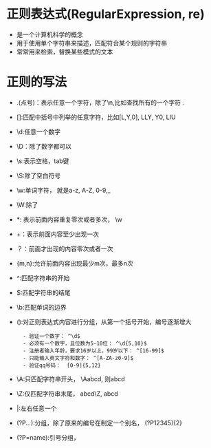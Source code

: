 # 正则表达式(RegularExpression, re)
- 是一个计算机科学的概念
- 用于使用单个字符串来描述，匹配符合某个规则的字符串
- 常常用来检索，替换某些模式的文本

# 正则的写法
- .(点号)：表示任意一个字符，除了\n,比如查找所有的一个字符 \.
- []:匹配中括号中列举的任意字符，比如[L,Y,0], LLY, Y0, LIU
- \d:任意一个数字
- \D：除了数字都可以
- \s:表示空格，tab键
- \S:除了空白符号
- \w:单词字符， 就是a-z, A-Z, 0-9,_
- \W:除了
- *: 表示前面内容重复零次或者多次，  \w     
- +：表示前面内容至少出现一次
- ？：前面才出现的内容零次或者一次
- {m,n}:允许前面内容出现最少m次，最多n次
- ^:匹配字符串的开始
- $:匹配字符串的结尾
- \b:匹配单词的边界
- ():对正则表达式内容进行分组，从第一个括号开始，编号逐渐增大
    
        - 验证一个数字： ^\d$
        - 必须有一个数字，且位数为5-10位： ^\d{5,10}$
        - 注册者输入年龄，要求16岁以上，99岁以下： ^[16-99]$
        - 只能输入英文字符和数字： ^[A-ZA-z0-9]$
        - 验证qq号码：  [0-9]{5,12}
        
- \A:只匹配字符串开头，  \Aabcd, 则abcd
- \Z:仅匹配字符串末尾，  abcd\Z, abcd
- |:左右任意一个
- (?P<name>...):分组，除了原来的编号在制定一个别名，  (?P<id>12345){2}
- (?P=name):引号分组，